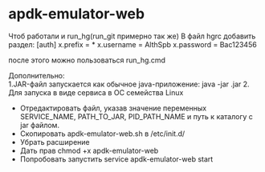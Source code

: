# apdk-emulator-web
Чтоб работали и run_hg(run_git примерно так же)
В файл hgrc добавить раздел:
[auth]
x.prefix = *
x.username = AlthSpb
x.password = Bac123456

после этого можно пользоваться run_hg.cmd


Дополнительно:   
1.JAR-файл запускается как обычное java-приложение:
java -jar <jar-name>.jar
2. Для запуска в виде сервиса в ОС семейства Linux
- Отредактировать файл, указав значение переменных SERVICE_NAME, PATH_TO_JAR, PID_PATH_NAME и путь к каталогу с jar файлом.
- Скопировать apdk-emulator-web.sh в /etc/init.d/
- Убрать расширение
- Дать прав chmod +x apdk-emulator-web
- Попробовать запустить service apdk-emulator-web start
